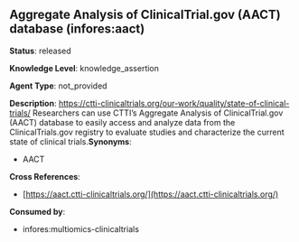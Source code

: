 [//]: # (DO NOT MANUALLY EDIT THIS FILE. IT IS GENERATED FROM A TEMPLATE.)

## Aggregate Analysis of ClinicalTrial.gov (AACT) database (infores:aact)

**Status**: released
  
**Knowledge Level**: knowledge_assertion
  
**Agent Type**: not_provided

**Description**: https://ctti-clinicaltrials.org/our-work/quality/state-of-clinical-trials/ Researchers can use CTTI’s Aggregate Analysis of ClinicalTrial.gov (AACT) database to easily access and analyze data from the ClinicalTrials.gov registry to evaluate studies and characterize the current state of clinical trials.**Synonyms**:

- AACT

**Cross References**:

- [https://aact.ctti-clinicaltrials.org/](https://aact.ctti-clinicaltrials.org/)


**Consumed by**:

- infores:multiomics-clinicaltrials